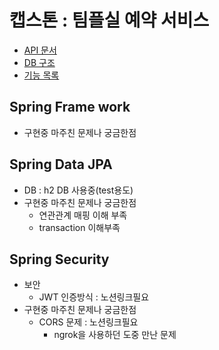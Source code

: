 캡스톤 : 팀플실 예약 서비스
===
- [API 문서](https://whimsical-dugout-2c6.notion.site/API-4747f3da56dd448b8488d4948bcdf7ac)
- [DB 구조](https://whimsical-dugout-2c6.notion.site/DB-9237c01b7b7f4424b74db5c4c440f281)
- [기능 목록](https://whimsical-dugout-2c6.notion.site/82941877021e4ea6b930a755309cfe74)

Spring Frame work
---
- 구현중 마주친 문제나 궁금한점



Spring Data JPA
---
- DB : h2 DB 사용중(test용도)
- 구현중 마주친 문제나 궁금한점
  - 연관관계 매핑 이해 부족
  - transaction 이해부족
      

Spring Security
----
  - 보안
      - JWT 인증방식 : 노션링크필요
  - 구현중 마주친 문제나 궁금한점
    - CORS 문제 : 노션링크필요
      - ngrok을 사용하던 도중 만난 문제
  
    
